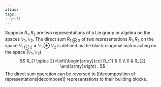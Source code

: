 ```yaml
---
alias:
tags:
- qftII
---
```

Suppose $R_{1}, R_{2}$ are two representations of a Lie group or algebra on the spaces $\mathbb{V}_{1}, \mathbb{V}_{2}$. The direct sum $R_{1 \oplus 2}$ of two representations $R_{1}, R_{2}$ on the space $\mathbb{V}_{1 \oplus 2}=\mathbb{V}_{1} \oplus \mathbb{V}_{2}$ is defined as the block-diagonal matrix acting on the space $\left(\mathbb{V}_{1}, \mathbb{V}_{2}\right)$
$$
R_{1 \oplus 2}=\left(\begin{array}{cc}
R_{1} & 0 \\
0 & R_{2}
\end{array}\right) .
$$
The direct sum operation can be reversed to [[decomposition of representations|decompose]] representations to their building blocks. 